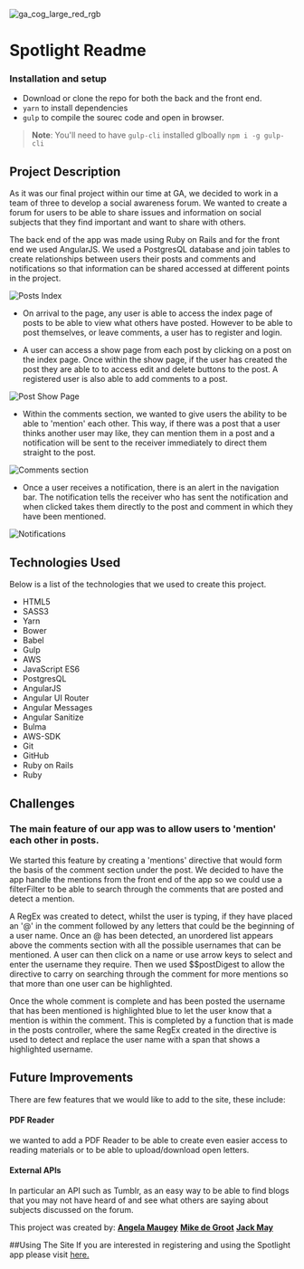 ![ga_cog_large_red_rgb](https://cloud.githubusercontent.com/assets/40461/8183776/469f976e-1432-11e5-8199-6ac91363302b.png)

# Spotlight Readme
### Installation and setup

- Download or clone the repo for both the back and the front end.
- `yarn` to install dependencies
- `gulp` to compile the sourec code and open in browser.

> **Note**: You'll need to have `gulp-cli` installed glboally
> `npm i -g gulp-cli`

## Project Description
As it was our final project within our time at GA, we decided to work in a team of three to develop a social awareness forum. We wanted to create a forum for users to be able to share issues and information on social subjects that they find important and want to share with others. 

The back end of the app was made using Ruby on Rails and for the front end we used AngularJS. We used a PostgresQL database and join tables to create relationships between users their posts and comments and notifications so that information can be shared accessed at different points in the project.

![Posts Index](http://i.imgur.com/UmPMnIS.png "Posts Index page")
 
 * On arrival to the page, any user is able to access the index page of posts to be able to view what others have posted. However to be able to post themselves, or leave comments, a user has to register and login. 

* A user can access a show page from each post by clicking on a post on the index page. Once within the show page, if the user has created the post they are able to to access edit and delete buttons to the post. A registered user is also able to add comments to a post.

![Post Show Page](http://i.imgur.com/xu643Bi.png "Post show page")

* Within the comments section, we wanted to give users the ability to be able to 'mention' each other. This way, if there was a post that a user thinks another user may like, they can mention them in a post and a notification will be sent to the receiver immediately to direct them straight to the post. 

![Comments section](http://i.imgur.com/S65kXHe.png "Comments section on post page")

* Once a user receives a notification, there is an alert in the navigation bar. The notification tells the receiver who has sent the notification and when clicked takes them directly to the post and comment in which they have been mentioned.

![Notifications](http://i.imgur.com/WodFKvk.png "Notifications") 

## Technologies Used
Below is a list of the technologies that we used to create this project.


* HTML5
* SASS3
* Yarn
* Bower
* Babel
* Gulp
* AWS
* JavaScript ES6
* PostgresQL
* AngularJS
* Angular UI Router
* Angular Messages
* Angular Sanitize
* Bulma
* AWS-SDK
* Git
* GitHub
* Ruby on Rails
* Ruby

## Challenges

### The main feature of our app was to allow users to 'mention' each other in posts.

We started this feature by creating a 'mentions' directive that would form the basis of the comment section under the post.
We decided to have the app handle the mentions from the front end of the app so we could use a filterFilter to be able to search through the comments that are posted and detect a mention.

A RegEx was created to detect, whilst the user is typing, if they have placed an '@' in the comment        followed by any letters that could be the beginning of a user name. Once an @ has been detected, an unordered list appears above the comments section with all the possible usernames that can be mentioned. A user can then click on a name or use arrow keys to select and enter the username they require. Then we used $$postDigest
to allow the directive to carry on searching through the comment for more mentions so that more than one user can be highlighted.

Once the whole comment is complete and has been posted the username that has been mentioned is highlighted blue to let the user know that a mention is within the comment. This is completed by a function that is made in the posts controller, where the same RegEx created in the directive is used to detect and replace the user name with a span that shows a highlighted username.

## Future Improvements
There are few features that we would like to add to the site, these include:

#### PDF Reader
we wanted to add a PDF Reader to be able to create even easier access to reading materials or to be able to upload/download open letters.

#### External APIs
In particular an API such as Tumblr, as an easy way to be able to find blogs that you may not have heard of and see what others are saying about subjects discussed on the forum.

This project was created by:
[**Angela Maugey**](https://github.com/maugeya)
[**Mike de Groot**](https://github.com/mikejdegroot)
[**Jack May**](https://github.com/Jack11709)

##Using The Site
If you are interested in registering and using the Spotlight app please visit [here.](https://intense-shelf-36393.herokuapp.com/)


